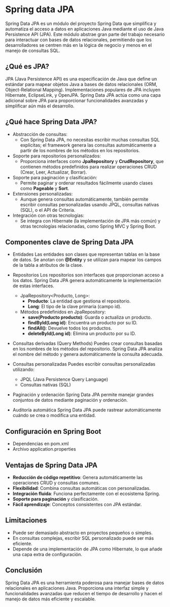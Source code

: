 # Spring data JPA
Spring Data JPA es un módulo del proyecto Spring Data que simplifica 
y automatiza el acceso a datos en aplicaciones Java mediante el uso de Java Persistence API (JPA). 
Este módulo abstrae gran parte del trabajo necesario para interactuar con bases de datos relacionales, 
permitiendo que los desarrolladores se centren más en la lógica de negocio y menos en el manejo de consultas SQL.

## ¿Qué es JPA?
JPA (Java Persistence API) es una especificación de Java que define un estándar para mapear objetos Java a bases de datos relacionales 
(ORM, Object-Relational Mapping). 
Implementaciones populares de JPA incluyen Hibernate, EclipseLink, y OpenJPA. 
Spring Data JPA actúa como una capa adicional sobre JPA para proporcionar funcionalidades avanzadas y simplificar aún más el desarrollo.

## ¿Qué hace Spring Data JPA?
- Abstracción de consultas:
	- Con Spring Data JPA, no necesitas escribir muchas consultas SQL explícitas; 
	el framework genera las consultas automáticamente a partir de los nombres de los métodos en los repositorios.
- Soporte para repositorios personalizados:
	- Proporciona interfaces como **JpaRepository** y **CrudRepository**, 
	que contienen métodos predefinidos para realizar operaciones CRUD (Crear, Leer, Actualizar, Borrar).
- Soporte para paginación y clasificación:
	- Permite paginar y ordenar resultados fácilmente usando clases como
	  **Pageable** y **Sort**.
- Extensiones personalizadas:
	- Aunque genera consultas automáticamente, también permite escribir consultas personalizadas usando JPQL, 
	consultas nativas (SQL), o el API de Criteria.
- Integración con otras tecnologías:
	- Se integra con Hibernate (la implementación de JPA más común) y otras tecnologías relacionadas, como Spring MVC y Spring Boot.

## Componentes clave de Spring Data JPA
- Entidades
Las entidades son clases que representan tablas en la base de datos. 
Se anotan con **@Entity** y se utilizan para mapear los campos de la tabla a atributos de la clase.
- Repositorios
Los repositorios son interfaces que proporcionan acceso a los datos. 
Spring Data JPA genera automáticamente la implementación de estas interfaces.
	- JpaRepository<Producto, Long>:
		- **Producto**: La entidad que gestiona el repositorio.
		- **Long**: El tipo de la clave primaria (campo id).
	- Métodos predefinidos en JpaRepository:
		- **save(Producto producto)**: Guarda o actualiza un producto.
		- **findById(Long id)**: Encuentra un producto por su ID.
		- **findAll()**: Devuelve todos los productos.
		- **deleteById(Long id)**: Elimina un producto por su ID.

- Consultas derivadas (Query Methods)
Puedes crear consultas basadas en los nombres de los métodos del repositorio. 
Spring Data JPA analiza el nombre del método y genera automáticamente la consulta adecuada.

- Consultas personalizadas
Puedes escribir consultas personalizadas utilizando:
	- JPQL (Java Persistence Query Language)
	- Consultas nativas (SQL)

- Paginación y ordenación
Spring Data JPA permite manejar grandes conjuntos de datos mediante paginación y ordenación.

- Auditoría automática
Spring Data JPA puede rastrear automáticamente cuándo se crea o modifica una entidad.

## Configuración en Spring Boot
- Dependencias en pom.xml
- Archivo application.properties

## Ventajas de Spring Data JPA
- **Reducción de código repetitivo**: Genera automáticamente las operaciones CRUD y consultas comunes.
- **Flexibilidad**: Combina consultas automáticas con personalizadas.
- **Integración fluida**: Funciona perfectamente con el ecosistema Spring.
- **Soporte para paginación** y clasificación.
- **Fácil aprendizaje**: Conceptos consistentes con JPA estándar.

## Limitaciones
- Puede ser demasiado abstracto en proyectos pequeños o simples.
- En consultas complejas, escribir SQL personalizado puede ser más eficiente.
- Depende de una implementación de JPA como Hibernate, lo que añade una capa extra de configuración.

## Conclusión 
Spring Data JPA es una herramienta poderosa para manejar bases de datos relacionales en aplicaciones Java. 
Proporciona una interfaz simple y funcionalidades avanzadas que reducen el tiempo de desarrollo 
y hacen el manejo de datos más eficiente y escalable.

